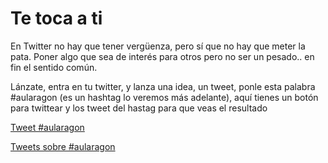 
# Te toca a ti

En Twitter no hay que tener vergüenza, pero sí que no hay que meter la pata. Poner algo que sea de interés para otros pero no ser un pesado.. en fin el sentido común.

Lánzate, entra en tu twitter, y lanza una idea, un tweet, ponle esta palabra #aularagon (es un hashtag lo veremos más adelante), aquí tienes un botón para twittear y los tweet del hastag para que veas el resultado

[Tweet #aularagon](https://twitter.com/intent/tweet?button_hashtag=aularagon)
<script async="" src="//platform.twitter.com/widgets.js" charset="utf-8" type="text/javascript"></script>


[Tweets sobre #aularagon](https://twitter.com/hashtag/aularagon)
<script type="text/javascript">// &lt;![CDATA[

!function(d,s,id){var js,fjs=d.getElementsByTagName(s)[0],p=/^http:/.test(d.location)?'http':'https';if(!d.getElementById(id)){js=d.createElement(s);js.id=id;js.src=p+"://platform.twitter.com/widgets.js";fjs.parentNode.insertBefore(js,fjs);}}(document,"script","twitter-wjs");
// ]]&gt;</script>


